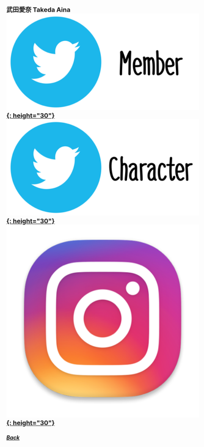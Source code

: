 ### 武田愛奈 Takeda Aina [![Icon_Twitter_Mem](../../../Img/Icon_Twitter_Mem.PNG){: height="30"}](https://twitter.com/aina__227) [![Icon_Twitter_Char](../../../Img/Icon_Twitter_Char.PNG){: height="30"}](https://twitter.com/_tsubomihiiragi) [![Icon_Instagram](../../../Img/Icon_Instagram.PNG){: height="30"}](https://www.instagram.com/___aina35_____/)
##### [Back](../../../readme.md)
